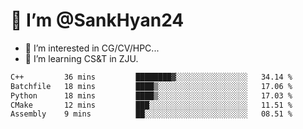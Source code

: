 # 👋 I’m @SankHyan24

- 👀 I’m interested in CG/CV/HPC...
- 🌱 I’m learning CS&T in ZJU.

<!---
SankHyan24/SankHyan24 is a ✨ special ✨ repository because its `README.md` (this file) appears on your GitHub profile.
You can click the Preview link to take a look at your changes.
--->
<!--START_SECTION:waka-->

```txt
C++         36 mins         ████████▓░░░░░░░░░░░░░░░░   34.14 %
Batchfile   18 mins         ████▒░░░░░░░░░░░░░░░░░░░░   17.06 %
Python      18 mins         ████▒░░░░░░░░░░░░░░░░░░░░   17.03 %
CMake       12 mins         ███░░░░░░░░░░░░░░░░░░░░░░   11.51 %
Assembly    9 mins          ██░░░░░░░░░░░░░░░░░░░░░░░   08.51 %
```

<!--END_SECTION:waka-->
